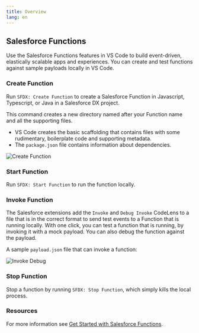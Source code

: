 ```yaml
---
title: Overview
lang: en
---
```


## Salesforce Functions

Use the Salesforce Functions features in VS Code to build event-driven, elastically scalable apps and experiences. You can create and test functions against sample payloads locally in VS Code.

### Create Function

Run `SFDX: Create Function` to create a Salesforce Function in Javascript, Typescript, or Java in a Salesforce DX project.

This command creates a new directory named after your Function name and all the supporting files.

- VS Code creates the basic scaffolding that contains files with some rudimentary, boilerplate code and supporting metadata.
- The `package.json` file contains information about dependencies.

![Create Function](./images/vs_code_create_func.gif)

### Start Function

Run `SFDX: Start Function` to run the function locally.

### Invoke Function

The Salesforce extensions add the `Invoke` and `Debug Invoke` CodeLens to a file that is in the correct format to send test events to a Function that is running locally. With one click, you can test a function that is running, by invoking it with a mock payload. You can also debug the function against the payload.

A sample `payload.json` file that can invoke a function:

![Invoke Debug ](./images/vscode_func_payload.png)

### Stop Function

Stop a function by running `SFDX: Stop Function`, which simply kills the local process.

### Resources

For more information see [Get Started with Salesforce Functions](https://developer.salesforce.com/docs/platform/functions/guide/index.html).
